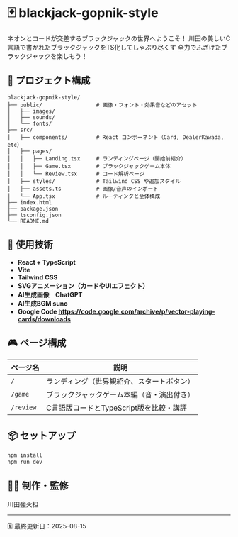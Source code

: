 # 🃏 blackjack-gopnik-style
  
ネオンとコードが交差するブラックジャックの世界へようこそ！
川田の美しいC言語で書かれたブラックジャックをTS化してしゃぶり尽くす
全力でふざけたブラックジャックを楽しもう！


## 📁 プロジェクト構成

```
blackjack-gopnik-style/
├── public/                 # 画像・フォント・効果音などのアセット
│   ├── images/
│   ├── sounds/
│   └── fonts/
├── src/
│   ├── components/         # React コンポーネント（Card, DealerKawada, etc）
│   ├── pages/
│   │   ├── Landing.tsx     # ランディングページ（開始前紹介）
│   │   ├── Game.tsx        # ブラックジャックゲーム本体
│   │   └── Review.tsx      # コード解析ページ
│   ├── styles/             # Tailwind CSS や追加スタイル
│   ├── assets.ts           # 画像/音声のインポート
│   └── App.tsx             # ルーティングと全体構成
├── index.html
├── package.json
├── tsconfig.json
└── README.md               
```

## 🚀 使用技術

- **React + TypeScript**
- **Vite**
- **Tailwind CSS**
- **SVGアニメーション（カードやUIエフェクト）**
- **AI生成画像　ChatGPT**
- **AI生成BGM suno**
- **Google Code https://code.google.com/archive/p/vector-playing-cards/downloads**


## 🎮 ページ構成

| ページ名          | 説明 |
|------------------|------|
| `/`              | ランディング（世界観紹介、スタートボタン） |
| `/game`          | ブラックジャックゲーム本編（音・演出付き） |
| `/review`        | C言語版コードとTypeScript版を比較・講評 |

## 📦 セットアップ

```bash
npm install
npm run dev
```

## 👨‍🏫 制作・監修

川田強火担

---

🗓️ 最終更新日：2025-08-15
